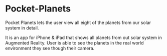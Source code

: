 # Pocket-Planets
Pocket Planets lets the user view all eight of the planets from our solar system in detail.

It is an app for iPhone & iPad that shows all planets from out solar system in Augmented Reality.
User is able to see the planets in the real world environment they see though their camera.
